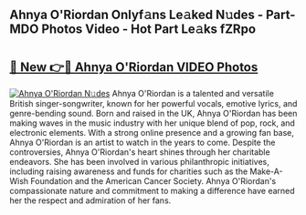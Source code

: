 ## Ahnya O'Riordan Onlyf𝚊ns Le𝚊ked N𝚞des - Part-MDO Photos Video - Hot Part Le𝚊ks fZRpo

# <h2><a href="http://ac40938.deff.icu/?id=Ahnya+O%27Riordan">🔗 New 👉🔴 Ahnya O'Riordan VIDEO Photos</a></h2>

[![Ahnya O'Riordan N𝚞des](https://i.imgur.com/rIISA9y.gif)](http://ac40938.deff.icu/?id=Ahnya+O%27Riordan)
Ahnya O'Riordan is a talented and versatile British singer-songwriter, known for her powerful vocals, emotive lyrics, and genre-bending sound. Born and raised in the UK, Ahnya O'Riordan has been making waves in the music industry with her unique blend of pop, rock, and electronic elements. With a strong online presence and a growing fan base, Ahnya O'Riordan is an artist to watch in the years to come. Despite the controversies, Ahnya O'Riordan's heart shines through her charitable endeavors. She has been involved in various philanthropic initiatives, including raising awareness and funds for charities such as the Make-A-Wish Foundation and the American Cancer Society. Ahnya O'Riordan's compassionate nature and commitment to making a difference have earned her the respect and admiration of her fans.
